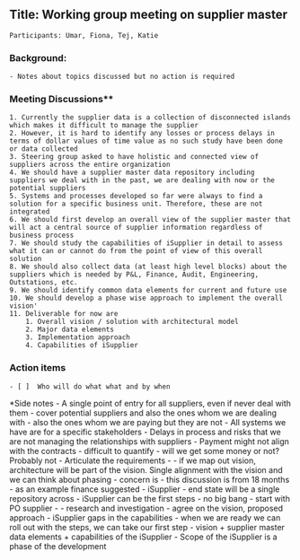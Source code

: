 ##  Title: Working group meeting on supplier master
    Participants: Umar, Fiona, Tej, Katie

### Background:
    - Notes about topics discussed but no action is required

### Meeting Discussions**
    1. Currently the supplier data is a collection of disconnected islands which makes it difficult to manage the supplier
    2. However, it is hard to identify any losses or process delays in terms of dollar values of time value as no such study have been done or data collected
    3. Steering group asked to have holistic and connected view of suppliers across the entire organization
    4. We should have a supplier master data repository including suppliers we deal with in the past, we are dealing with now or the potential suppliers 
    5. Systems and processes developed so far were always to find a solution for a specific business unit. Therefore, these are not integrated 
    6. We should first develop an overall view of the supplier master that will act a central source of supplier information regardless of business process 
    7. We should study the capabilities of iSupplier in detail to assess what it can or cannot do from the point of view of this overall solution
    8. We should also collect data (at least high level blocks) about the suppliers which is needed by P&L, Finance, Audit, Engineering, Outstations, etc. 
    9. We should identify common data elements for current and future use
    10. We should develop a phase wise approach to implement the overall vision'
    11. Deliverable for now are 
        1. Overall vision / solution with architectural model 
        2. Major data elements
        3. Implementation approach 
        4. Capabilities of iSupplier

### Action items
    - [ ]  Who will do what what and by when

*Side notes
    - A single point of entry for all suppliers, even if never deal with them
    - cover potential suppliers and also the ones whom we are dealing with
    - also the ones whom we are paying but they are not
    - All systems we have are for a specific stakeholders
    - Delays in process and risks that we are not managing the relationships with suppliers
    - Payment might not align with the contracts
    - difficult to quantify
    - will we get some money or not? Probably not
    - Articulate the requirements -
    - if we map out vision, architecture will be part of the vision. Single alignment with the vision and we can think about phasing
    - concern is - this discussion is from 18 months
    - as an example finance suggested - iSupplier
    - end state will be a single repository across - iSupplier can be the first steps - no big bang - start with PO supplier -
    - research and investigation
    - agree on the vision, proposed approach - iSupplier gaps in the capabilities
    - when we are ready we can roll out with the steps, we can take our first step
    - vision + supplier master data elements + capabilities of the iSupplier
    - Scope of the iSupplier is a phase of the development
